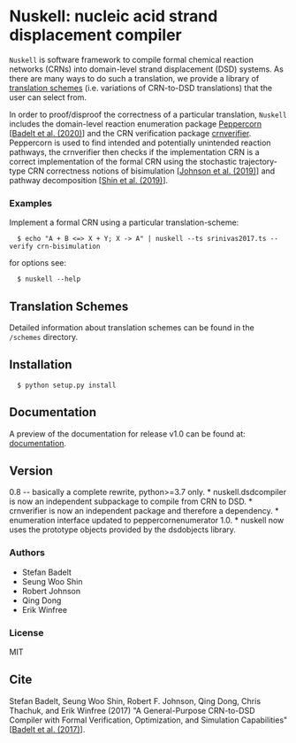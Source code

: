 # Nuskell: nucleic acid strand displacement compiler

``Nuskell`` is software framework to compile formal chemical reaction networks
(CRNs) into domain-level strand displacement (DSD) systems.  As there are many
ways to do such a translation, we provide a library of [translation schemes]
(i.e. variations of CRN-to-DSD translations) that the user can select from. 

In order to proof/disproof the correctness of a particular translation,
``Nuskell`` includes 
the domain-level reaction enumeration package [Peppercorn][] [[Badelt et al. (2020)]] and 
the CRN verification package [crnverifier][].
Peppercorn is used to find intended and potentially unintended reaction
pathways, the crnverifier then checks if the implementation CRN is a 
correct implementation of the formal CRN using the
stochastic trajectory-type CRN correctness notions 
of bisimulation [[Johnson et al. (2019)]] and pathway decomposition
[[Shin et al.  (2019)]].

### Examples

Implement a formal CRN using a particular translation-scheme:

```
  $ echo "A + B <=> X + Y; X -> A" | nuskell --ts srinivas2017.ts --verify crn-bisimulation
```
for options see:
```
  $ nuskell --help
```
## Translation Schemes
Detailed information about translation schemes can be found in the ``/schemes`` directory.
 
## Installation
```
  $ python setup.py install
```

## Documentation
A preview of the documentation for release v1.0 can be found at: [documentation].

## Version
0.8 -- basically a complete rewrite, python>=3.7 only.
    * nuskell.dsdcompiler is now an independent subpackage to compile from CRN to DSD.
    * crnverifier is now an independent package and therefore a dependency.
    * enumeration interface updated to peppercornenumerator 1.0.
    * nuskell now uses the prototype objects provided by the dsdobjects library.

### Authors
  - Stefan Badelt
  - Seung Woo Shin
  - Robert Johnson
  - Qing Dong
  - Erik Winfree

### License
MIT

## Cite
Stefan Badelt, Seung Woo Shin, Robert F. Johnson, Qing Dong, Chris Thachuk, and Erik Winfree (2017)
"A General-Purpose CRN-to-DSD Compiler with Formal Verification, Optimization, and Simulation Capabilities"
[[Badelt et al. (2017)]].


[//]: References
[Peppercorn]: <https://github.com/DNA-and-Natural-Algorithms-Group/peppercornenumerator>
[crnverifier]: <https://github.com/DNA-and-Natural-Algorithms-Group/crnverifier>
[translation schemes]: <https://github.com/DNA-and-Natural-Algorithms-Group/nuskell/tree/master/schemes>
[Badelt et al. (2017)]: <https://doi.org/10.1007/978-3-319-66799-7_15>
[Badelt et al. (2020)]: <https://doi.org/10.1098/rsif.2019.0866>
[Shin et al. (2019)]: <https://doi.org/10.1016/j.tcs.2017.10.011> 
[Johnson et al. (2019)]: <https://doi.org/10.1016/j.tcs.2018.01.002>
[documentation]: <http://dna.caltech.edu/~badelt/nuskell/index.html>

